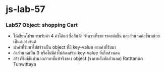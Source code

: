 # js-lab-57
### Lab57 Object: shopping Cart
- ให้เขียนโปรแกรมรับค่า 4 ค่าได้แก่ ชื่อสินค้า จำนวนที่ขาย ราคาต่อชิ้น และส่วนลดต่อชิ้นหน่วยเป็นเปอร์เซนต์
- นำค่าที่รับมาไปสร้างเป็น object ที่มี key-value ตามค่าที่รับมา 
- ถ้าส่วนลดเป็น 0 หรือไม่มีค่าไม่ต้องสร้าง key-value ที่เก็บส่วนลด
- สร้างฟังก์ชันคำนวณราคาที่แท้จริงของ object (ราคาหลังหักส่วนลด)
Ratttanon Tunwittaya
